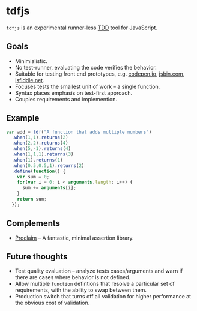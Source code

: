 # tdfjs

`tdfjs` is an experimental runner-less [TDD](http://en.wikipedia.org/wiki/Test-driven_development)
tool for JavaScript.

## Goals

* Minimialistic.
* No test-runner, evaluating the code verifies the behavior.
* Suitable for testing front end prototypes, e.g. [codepen.io](http://codepen.io), [jsbin.com](http://jsbin.com), [jsfiddle.net](http://jsfiddle.net).
* Focuses tests the smallest unit of work &ndash; a single function.
* Syntax places emphasis on test-first approach.
* Couples requirements and implemention.

## Example

```js
var add = tdf("A function that adds multiple numbers")
  .when(1,1).returns(2)
  .when(2,2).returns(4)
  .when(5,-1).returns(4)
  .when(1,1,1).returns(3)
  .when(1).returns(1)
  .when(0.5,0.5,1).returns(2)
  .define(function() {
    var sum = 0;
    for(var i = 0; i < arguments.length; i++) {
      sum += arguments[i];
    }
    return sum;
  });
```

## Complements

* [Proclaim](https://github.com/rowanmanning/proclaim) &ndash; A fantastic, minimal assertion library.

## Future thoughts

* Test quality evaluation &ndash; analyze tests cases/arguments and warn if there are cases where behavior is not defined.
* Allow multiple `function` defintions that resolve a particular set of requirements, with the ability to swap between them.
* Production switch that turns off all validation for higher performance at the obvious cost of validation.


